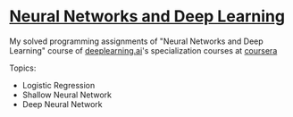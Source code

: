# [Neural Networks and Deep Learning](https://www.coursera.org/learn/neural-networks-deep-learning/home/welcome)  
My solved programming assignments of "Neural Networks and Deep Learning" course of [deeplearning.ai](https://www.deeplearning.ai/)'s specialization courses at [coursera](https://www.coursera.org/)
  
Topics:   
  
- Logistic Regression  
- Shallow Neural Network  
- Deep Neural Network